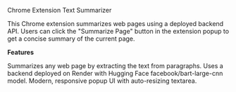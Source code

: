 Chrome Extension Text Summarizer

This Chrome extension summarizes web pages using a deployed backend API. Users can click the "Summarize Page" button in the extension popup to get a concise summary of the current page.

**Features**

Summarizes any web page by extracting the text from paragraphs.
Uses a backend deployed on Render with Hugging Face facebook/bart-large-cnn model.
Modern, responsive popup UI with auto-resizing textarea.
